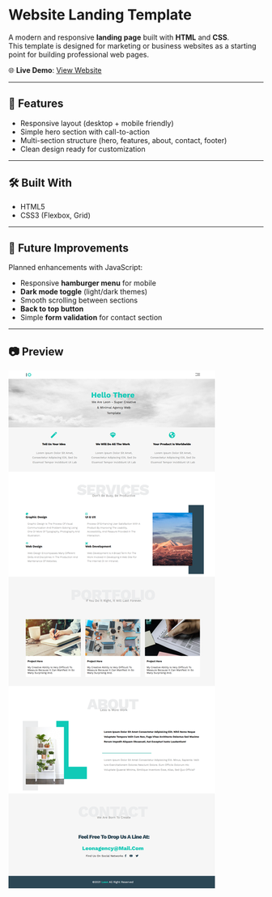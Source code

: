 # Website Landing Template

A modern and responsive **landing page** built with **HTML** and **CSS**.  
This template is designed for marketing or business websites as a starting point for building professional web pages.

🌐 **Live Demo**: [View Website](https://amelchenni.github.io/website-landing-template)

---

## 🚀 Features
- Responsive layout (desktop + mobile friendly)  
- Simple hero section with call-to-action  
- Multi-section structure (hero, features, about, contact, footer)  
- Clean design ready for customization  

---

## 🛠️ Built With
- HTML5  
- CSS3 (Flexbox, Grid)

---

## 📌 Future Improvements
Planned enhancements with JavaScript:
- Responsive **hamburger menu** for mobile  
- **Dark mode toggle** (light/dark themes)  
- Smooth scrolling between sections  
- **Back to top button**  
- Simple **form validation** for contact section  

---

## 📷 Preview
![Preview Screenshot](amelchenni.github.io_website-landing-template_.png)
